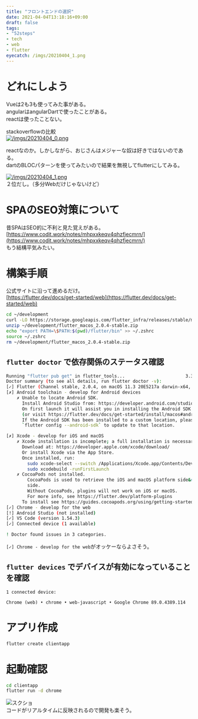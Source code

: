 ```yaml
---
title: "フロントエンドの選択"
date: 2021-04-04T13:18:16+09:00
draft: false
tags:
- "52steps"
- tech
- web
- flutter
eyecatch: /imgs/20210404_1.png
---
```


# どれにしよう

Vueは2も3も使ってみた事がある。  
angularはangularDartで使ったことがある。  
reactは使ったことない。  

stackoverflowの比較  
[![/imgs/20210404_0.png](/imgs/20210404_0.png)](https://insights.stackoverflow.com/trends?tags=reactjs%2Cvue.js%2Cangular)  

reactなのか。しかしながら、おじさんはメジャーな奴は好きではないのである。  
dartのBLOCパターンを使ってみたいので結果を無視してflutterにしてみる。  

[![/imgs/20210404_1.png](/imgs/20210404_1.png)](https://insights.stackoverflow.com/trends?tags=reactjs%2Cvue.js%2Cangular%2Cflutter)  
２位だし。（多分Webだけじゃないけど）

# SPAのSEO対策について

昔SPAはSEO的に不利と見た覚えがある。  
[https://www.codit.work/notes/mhpxxkeqv4qhzfjecmrn/](https://www.codit.work/notes/mhpxxkeqv4qhzfjecmrn/)  
もう結構平気みたい。

# 構築手順

公式サイトに沿って進めるだけ。  
[https://flutter.dev/docs/get-started/web](https://flutter.dev/docs/get-started/web)  

```sh
cd ~/development
curl -LO https://storage.googleapis.com/flutter_infra/releases/stable/macos/flutter_macos_2.0.4-stable.zip
unzip ~/development/flutter_macos_2.0.4-stable.zip 
echo "export PATH=\$PATH:$(pwd)/flutter/bin" >> ~/.zshrc
source ~/.zshrc 
rm ~/development/flutter_macos_2.0.4-stable.zip 
```

## `flutter doctor` で依存関係のステータス確認

```sh
Running "flutter pub get" in flutter_tools...                       3.3s
Doctor summary (to see all details, run flutter doctor -v):
[✓] Flutter (Channel stable, 2.0.4, on macOS 11.3 20E5217a darwin-x64, locale ja-JP)
[✗] Android toolchain - develop for Android devices
    ✗ Unable to locate Android SDK.
      Install Android Studio from: https://developer.android.com/studio/index.html
      On first launch it will assist you in installing the Android SDK components.
      (or visit https://flutter.dev/docs/get-started/install/macos#android-setup for detailed instructions).
      If the Android SDK has been installed to a custom location, please use
      `flutter config --android-sdk` to update to that location.

[✗] Xcode - develop for iOS and macOS
    ✗ Xcode installation is incomplete; a full installation is necessary for iOS development.
      Download at: https://developer.apple.com/xcode/download/
      Or install Xcode via the App Store.
      Once installed, run:
        sudo xcode-select --switch /Applications/Xcode.app/Contents/Developer
        sudo xcodebuild -runFirstLaunch
    ✗ CocoaPods not installed.
        CocoaPods is used to retrieve the iOS and macOS platform side&#39;s plugin code that responds to your plugin usage on the Dart
        side.
        Without CocoaPods, plugins will not work on iOS or macOS.
        For more info, see https://flutter.dev/platform-plugins
      To install see https://guides.cocoapods.org/using/getting-started.html#installation for instructions.
[✓] Chrome - develop for the web
[!] Android Studio (not installed)
[✓] VS Code (version 1.54.3)
[✓] Connected device (1 available)

! Doctor found issues in 3 categories.
```

`[✓] Chrome - develop for the web`がオッケーならよさそう。

## `flutter devices` でデバイスが有効になっていることを確認

```
1 connected device:

Chrome (web) • chrome • web-javascript • Google Chrome 89.0.4389.114
```

# アプリ作成

```sh
flutter create clientapp
```

# 起動確認

```sh
cd clientapp
flutter run -d chrome
```

![スクショ](/imgs/20210404.png)  
コードがリアルタイムに反映されるので開発も楽そう。
